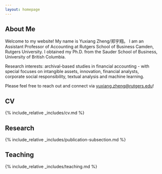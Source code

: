 ```yaml
---
layout: homepage
---
```

## About Me

Welcome to my website! My name is Yuxiang Zheng/郑宇翔。 I am an Assistant Professor of Accounting at Rutgers School of Business Camden, Rutgers University. I obtained my Ph.D. from the Sauder School of Business, University of British Columbia.

Research interests: archival-based studies in financial accounting - with special focuses on intangible assets, innovation, financial analysts, corporate social responsibility, textual analysis and machine learning.

Please feel free to reach out and connect via <a href="mailto:yuxiang.zheng@rutgers.edu">yuxiang.zheng@rutgers.edu</a>!

## CV
{% include_relative _includes/cv.md %}

## Research
{% include_relative _includes/publication-subsection.md %}

## Teaching
{% include_relative _includes/teaching.md %}

